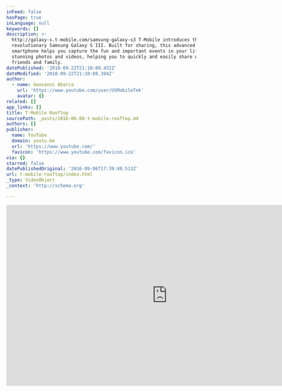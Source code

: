 ```yaml
---
inFeed: false
hasPage: true
inLanguage: null
keywords: []
description: >-
  http://galaxy-s.t-mobile.com/samsung-galaxy-s3 T-Mobile introduces the
  revolutionary Samsung Galaxy S III. Built for sharing, this advanced
  smartphone helps you capture the fun and important events in your life with
  stunning photos and videos, helping you to quickly and easily share with your
  friends and family.
datePublished: '2018-09-22T21:10:09.452Z'
dateModified: '2018-09-22T21:10:08.384Z'
author:
  - name: Geovanni Abarca
    url: 'https://www.youtube.com/user/USMobileTek'
    avatar: {}
related: []
app_links: []
title: T-Mobile Rooftop
sourcePath: _posts/2016-06-08-t-mobile-rooftop.md
authors: []
publisher:
  name: YouTube
  domain: youtu.be
  url: 'https://www.youtube.com/'
  favicon: 'https://www.youtube.com/favicon.ico'
via: {}
starred: false
datePublishedOriginal: '2016-09-06T17:39:40.513Z'
url: t-mobile-rooftop/index.html
_type: VideoObject
_context: 'http://schema.org'

---
```

<iframe src="https://cdn.embedly.com/widgets/media.html?src=https%3A%2F%2Fwww.youtube.com%2Fembed%2FNl9mDhe_Lco%3Ffeature%3Doembed&amp;url=http%3A%2F%2Fwww.youtube.com%2Fwatch%3Fv%3DNl9mDhe_Lco&amp;image=https%3A%2F%2Fi.ytimg.com%2Fvi%2FNl9mDhe_Lco%2Fhqdefault.jpg&amp;key=b7d04c9b404c499eba89ee7072e1c4f7&amp;type=text%2Fhtml&amp;schema=youtube" width="854" height="480" scrolling="no" frameborder="0" allowfullscreen="" style=""></iframe>